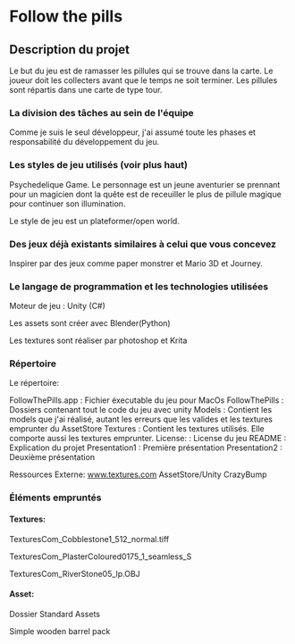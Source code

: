 # Follow the pills

## Description du projet
Le but du jeu est de ramasser les pillules qui se trouve dans la carte. Le joueur doit les collecters avant que le temps ne soit terminer. Les pillules sont répartis dans une carte de type tour. 

### La division des tâches au sein de l'équipe

Comme je suis le seul développeur, j'ai assumé toute les phases et responsabilité du développement du jeu.

### Les styles de jeu utilisés (voir plus haut)

Psychedelique Game. Le personnage est un jeune aventurier se prennant pour un magicien dont la quête est de receuiller le plus de pillule magique pour continuer son illumination.

Le style de jeu est un plateformer/open world.


### Des jeux déjà existants similaires à celui que vous concevez

Inspirer par des jeux comme paper monstrer et Mario 3D et Journey.

### Le langage de programmation et les technologies utilisées
Moteur de jeu : Unity (C#)

Les assets sont créer avec Blender(Python)

Les textures sont réaliser par photoshop et Krita

### Répertoire
Le répertoire:

FollowThePills.app : Fichier éxecutable du jeu pour MacOs
FollowThePills 	   : Dossiers contenant tout le code du jeu avec unity
Models			   : Contient les models que j'ai réalisé, autant les erreurs que les valides et les textures emprunter du AssetStore
Textures           : Contient les textures utilisés. Elle comporte aussi les textures emprunter.
License:           : License du jeu
README			   : Explication du projet
Presentation1      : Première présentation
Presentation2      : Deuxième présentation


Ressources Externe:
www.textures.com
AssetStore/Unity
CrazyBump


### Éléments empruntés
#### Textures: 

TexturesCom_Cobblestone1_512_normal.tiff

TexturesCom_PlasterColoured0175_1_seamless_S

TexturesCom_RiverStone05_lp.OBJ

#### Asset:

Dossier Standard Assets

Simple wooden barrel pack


